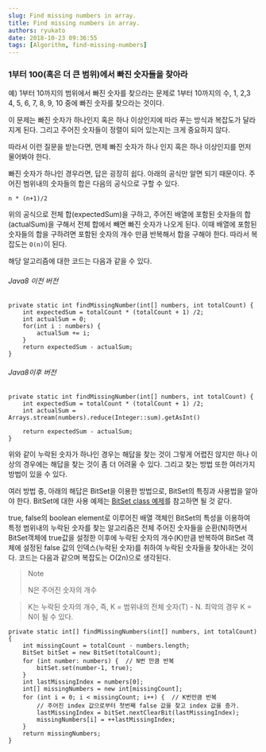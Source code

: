 ```yaml
---
slug: Find missing numbers in array.
title: Find missing numbers in array.
authors: ryukato
date: 2018-10-23 09:36:55
tags: [Algorithm, find-missing-numbers]
---
```


### 1부터 100(혹은 더 큰 범위)에서 빠진 숫자들을 찾아라
예) 1부터 10까지의 범위에서 빠진 숫자를 찾으라는 문제로 1부터 10까지의 수, 1, 2,3 4, 5, 6, 7, 8, 9, 10 중에 빠진 숫자를 찾으라는 것이다.

이 문제는 빠진 숫자가 하나인지 혹은 하나 이상인지에 따라 푸는 방식과 복잡도가 달라지게 된다. 그리고 주어진 숫자들이 정렬이 되어 있는지는 크게 중요하지 않다.

따라서 이런 질문을 받는다면, 먼제 빠진 숫자가 하나 인지 혹은 하나 이상인지를 먼저 물어봐야 한다.

빠진 숫자가 하나인 경우라면, 답은 굉장히 쉽다. 아래의 공식만 알면 되기 때문이다. 주어진 범위내의 숫자들의 합은 다음의 공식으로 구할 수 있다.

`n * (n+1)/2`

위의 공식으로 전체 합(expectedSum)을 구하고, 주어진 배열에 포함된 숫자들의 합(actualSum)을 구해서 전체 합에서 빼면 빠진 숫자가 나오게 된다. 이때 배열에 포함된 숫자들의 합을 구하려면 포함된 숫자의 개수 만큼 반복해서 합을 구해야 한다. 따라서 복잡도는 `O(n)`이 된다.

해당 알고리즘에 대한 코드는 다음과 같을 수 있다.

###### Java8 이전 버전
```
private static int findMissingNumber(int[] numbers, int totalCount) {
	int expectedSum = totalCount * (totalCount + 1) /2;
	int actualSum = 0;
	for(int i : numbers) {
		actualSum += i;
	}
	return expectedSum - actualSum;
}
```

###### Java8이후 버전
```
private static int findMissingNumber(int[] numbers, int totalCount) {
	int expectedSum = totalCount * (totalCount + 1) /2;
	int actualSum = Arrays.stream(numbers).reduce(Integer::sum).getAsInt()

	return expectedSum - actualSum;
}
```

위와 같이 누락된 숫자가 하나인 경우는 해답을 찾는 것이 그렇게 어렵진 않지만 하나 이상의 경우에는 해답을 찾는 것이 좀 더 어려울 수 있다. 그리고 찾는 방법 또한 여러가지 방법이 있을 수 있다.  

여러 방법 중, 아래의 해답은 BitSet을 이용한 방법으로, BitSet의 특징과 사용법을 알아야 한다. BitSet에 대한 사용 예제는 [BitSet class 예제](http://hochulshin.com/java-bitset/)를 참고하면 될 것 같다.

true, false의 boolean element로 이루어진 배열 객체인 BitSet의 특성을 이용하여 특정 범위내의 누락된 숫자를 찾는 알고리즘은 전체 주어진 숫자들을 순환(N)하면서 BitSet객체에 true값을 설정한 이후에 누락된 숫자의 개수(K)만큼 반복하여 BitSet 객체에 설정된 false 값의 인덱스(누락된 숫자)를 취하여 누락된 숫자들을 찾아내는 것이다. 코드는 다음과 같으며 복잡도는 O(2n)으로 생각된다.

> Note
>
> N은 주어진 숫자의 개수

> K는 누락된 숫자의 개수, 즉, K = 범위내의 전체 숫자(T) - N. 최악의 경우 K = N이 될 수 있다.

```
private static int[] findMissingNumbers(int[] numbers, int totalCount) {
    int missingCount = totalCount - numbers.length;
    BitSet bitSet = new BitSet(totalCount);
    for (int number: numbers) {  // N번 만큼 반복
        bitSet.set(number-1, true);
    }
    int lastMissingIndex = numbers[0];
    int[] missingNumbers = new int[missingCount];
    for (int i = 0; i < missingCount; i++) {  // K번만큼 반복
    	// 주어진 index 값으로부터 첫번째 false 값을 찾고 index 값을 증가.
        lastMissingIndex = bitSet.nextClearBit(lastMissingIndex);
        missingNumbers[i] = ++lastMissingIndex;
    }
    return missingNumbers;
}
```
